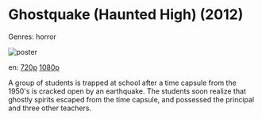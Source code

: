 # Ghostquake (Haunted High) (2012)

Genres: horror

![poster](http://image.tmdb.org/t/p/w500/4HK05Atzbth29fZMsP34eeImpDY.jpg)

en:
  [720p](magnet:?xt=urn:btih:C7ADF23F12EB7AC5F360B860ED5E353EF7AB7489&tr=udp://glotorrents.pw:6969/announce&tr=udp://tracker.opentrackr.org:1337/announce&tr=udp://torrent.gresille.org:80/announce&tr=udp://tracker.openbittorrent.com:80&tr=udp://tracker.coppersurfer.tk:6969&tr=udp://tracker.leechers-paradise.org:6969&tr=udp://p4p.arenabg.ch:1337&tr=udp://tracker.internetwarriors.net:1337)
  [1080p](magnet:?xt=urn:btih:5DDBBD5BF9CACACF5D80D6747BB1D9F06F156C00&tr=udp://glotorrents.pw:6969/announce&tr=udp://tracker.opentrackr.org:1337/announce&tr=udp://torrent.gresille.org:80/announce&tr=udp://tracker.openbittorrent.com:80&tr=udp://tracker.coppersurfer.tk:6969&tr=udp://tracker.leechers-paradise.org:6969&tr=udp://p4p.arenabg.ch:1337&tr=udp://tracker.internetwarriors.net:1337)
  


A group of students is trapped at school after a time capsule from the 1950's is cracked open by an earthquake. The students soon realize that ghostly spirits escaped from the time capsule, and possessed the principal and three other teachers.